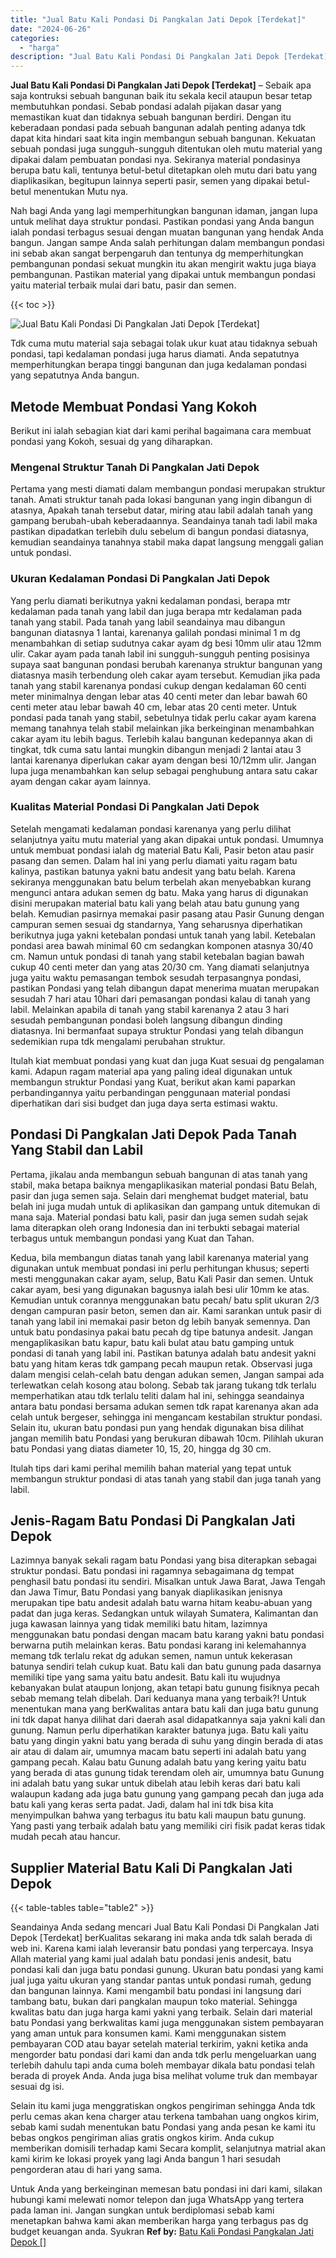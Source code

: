 ```yaml
---
title: "Jual Batu Kali Pondasi Di Pangkalan Jati Depok [Terdekat]"
date: "2024-06-26"
categories: 
  - "harga"
description: "Jual Batu Kali Pondasi Di Pangkalan Jati Depok [Terdekat]. Untuk Anda yang berkeinginan memesan batu pondasi ini dari kami, silakan hubungi kami melewati nom..."
---
```


**Jual Batu Kali Pondasi Di Pangkalan Jati Depok \[Terdekat\]** – Sebaik apa saja kontruksi sebuah bangunan baik itu sekala kecil ataupun besar tetap membutuhkan pondasi. Sebab pondasi adalah pijakan dasar yang memastikan kuat dan tidaknya sebuah bangunan berdiri. Dengan itu keberadaan pondasi pada sebuah bangunan adalah penting adanya tdk dapat kita hindari saat kita ingin membangun sebuah bangunan. Kekuatan sebuah pondasi juga sungguh-sungguh ditentukan oleh mutu material yang dipakai dalam pembuatan pondasi nya. Sekiranya material pondasinya berupa batu kali, tentunya betul-betul ditetapkan oleh mutu dari batu yang diaplikasikan, begitupun lainnya seperti pasir, semen yang dipakai betul-betul menentukan Mutu nya.

Nah bagi Anda yang lagi memperhitungkan bangunan idaman, jangan lupa untuk melihat daya struktur pondasi. Pastikan pondasi yang Anda bangun ialah pondasi terbagus sesuai dengan muatan bangunan yang hendak Anda bangun. Jangan sampe Anda salah perhitungan dalam membangun pondasi ini sebab akan sangat berpengaruh dan tentunya dg memperhitungkan pembangunan pondasi sekuat mungkin itu akan mengirit waktu juga biaya pembangunan. Pastikan material yang dipakai untuk membangun pondasi yaitu material terbaik mulai dari batu, pasir dan semen.

{{< toc >}}

![Jual Batu Kali Pondasi Di Pangkalan Jati Depok [Terdekat]](/images/jual-batu-kali-25.png)

Tdk cuma mutu material saja sebagai tolak ukur kuat atau tidaknya sebuah pondasi, tapi kedalaman pondasi juga harus diamati. Anda sepatutnya memperhitungkan berapa tinggi bangunan dan juga kedalaman pondasi yang sepatutnya Anda bangun.

## Metode Membuat Pondasi Yang Kokoh

Berikut ini ialah sebagian kiat dari kami perihal bagaimana cara membuat pondasi yang Kokoh, sesuai dg yang diharapkan.

### Mengenal Struktur Tanah Di Pangkalan Jati Depok

Pertama yang mesti diamati dalam membangun pondasi merupakan struktur tanah. Amati struktur tanah pada lokasi bangunan yang ingin dibangun di atasnya, Apakah tanah tersebut datar, miring atau labil adalah tanah yang gampang berubah-ubah keberadaannya. Seandainya tanah tadi labil maka pastikan dipadatkan terlebih dulu sebelum di bangun pondasi diatasnya, kemudian seandainya tanahnya stabil maka dapat langsung menggali galian untuk pondasi.

### Ukuran Kedalaman Pondasi Di Pangkalan Jati Depok

Yang perlu diamati berikutnya yakni kedalaman pondasi, berapa mtr kedalaman pada tanah yang labil dan juga berapa mtr kedalaman pada tanah yang stabil. Pada tanah yang labil seandainya mau dibangun bangunan diatasnya 1 lantai, karenanya galilah pondasi minimal 1 m dg menambahkan di setiap sudutnya cakar ayam dg besi 10mm ulir atau 12mm ulir. Cakar ayam pada tanah labil ini sungguh-sungguh penting posisinya supaya saat bangunan pondasi berubah karenanya struktur bangunan yang diatasnya masih terbendung oleh cakar ayam tersebut. Kemudian jika pada tanah yang stabil karenanya pondasi cukup dengan kedalaman 60 centi meter minimalnya dengan lebar atas 40 centi meter dan lebar bawah 60 centi meter atau lebar bawah 40 cm, lebar atas 20 centi meter. Untuk pondasi pada tanah yang stabil, sebetulnya tidak perlu cakar ayam karena memang tanahnya telah stabil melainkan jika berkeinginan menambahkan cakar ayam itu lebih bagus. Terlebih kalau bangunan kedepannya akan di tingkat, tdk cuma satu lantai mungkin dibangun menjadi 2 lantai atau 3 lantai karenanya diperlukan cakar ayam dengan besi 10/12mm ulir. Jangan lupa juga menambahkan kan selup sebagai penghubung antara satu cakar ayam dengan cakar ayam lainnya.

### Kualitas Material Pondasi Di Pangkalan Jati Depok

Setelah mengamati kedalaman pondasi karenanya yang perlu dilihat selanjutnya yaitu mutu material yang akan dipakai untuk pondasi. Umumnya untuk membuat pondasi ialah dg material Batu Kali, Pasir beton atau pasir pasang dan semen. Dalam hal ini yang perlu diamati yaitu ragam batu kalinya, pastikan batunya yakni batu andesit yang batu belah. Karena sekiranya menggunakan batu belum terbelah akan menyebabkan kurang mengunci antara adukan semen dg batu. Maka yang harus di digunakan disini merupakan material batu kali yang belah atau batu gunung yang belah. Kemudian pasirnya memakai pasir pasang atau Pasir Gunung dengan campuran semen sesuai dg standarnya, Yang seharusnya diperhatikan berikutnya juga yakni ketebalan pondasi untuk tanah yang labil. Ketebalan pondasi area bawah minimal 60 cm sedangkan komponen atasnya 30/40 cm. Namun untuk pondasi di tanah yang stabil ketebalan bagian bawah cukup 40 centi meter dan yang atas 20/30 cm. Yang diamati selanjutnya juga yaitu waktu pemasangan tembok sesudah terpasangnya pondasi, pastikan Pondasi yang telah dibangun dapat menerima muatan merupakan sesudah 7 hari atau 10hari dari pemasangan pondasi kalau di tanah yang labil. Melainkan apabila di tanah yang stabil karenanya 2 atau 3 hari sesudah pembangunan pondasi boleh langsung dibangun dinding diatasnya. Ini bermanfaat supaya struktur Pondasi yang telah dibangun sedemikian rupa tdk mengalami perubahan struktur.

Itulah kiat membuat pondasi yang kuat dan juga Kuat sesuai dg pengalaman kami. Adapun ragam material apa yang paling ideal digunakan untuk membangun struktur Pondasi yang Kuat, berikut akan kami paparkan perbandingannya yaitu perbandingan penggunaan material pondasi diperhatikan dari sisi budget dan juga daya serta estimasi waktu.

## Pondasi Di Pangkalan Jati Depok Pada Tanah Yang Stabil dan Labil

Pertama, jikalau anda membangun sebuah bangunan di atas tanah yang stabil, maka betapa baiknya mengaplikasikan material pondasi Batu Belah, pasir dan juga semen saja. Selain dari menghemat budget material, batu belah ini juga mudah untuk di aplikasikan dan gampang untuk ditemukan di mana saja. Material pondasi batu kali, pasir dan juga semen sudah sejak lama diterapkan oleh orang Indonesia dan ini terbukti sebagai material terbagus untuk membangun pondasi yang Kuat dan Tahan.

Kedua, bila membangun diatas tanah yang labil karenanya material yang digunakan untuk membuat pondasi ini perlu perhitungan khusus; seperti mesti menggunakan cakar ayam, selup, Batu Kali Pasir dan semen. Untuk cakar ayam, besi yang digunakan bagusnya ialah besi ulir 10mm ke atas. Kemudian untuk corannya menggunakan batu pecah/ batu split ukuran 2/3 dengan campuran pasir beton, semen dan air. Kami sarankan untuk pasir di tanah yang labil ini memakai pasir beton dg lebih banyak semennya. Dan untuk batu pondasinya pakai batu pecah dg tipe batunya andesit. Jangan mengaplikasikan batu kapur, batu kali bulat atau batu gamping untuk pondasi di tanah yang labil ini. Pastikan batunya adalah batu andesit yakni batu yang hitam keras tdk gampang pecah maupun retak. Observasi juga dalam mengisi celah-celah batu dengan adukan semen, Jangan sampai ada terlewatkan celah kosong atau bolong. Sebab tak jarang tukang tdk terlalu memperhatikan atau tdk terlalu teliti dalam hal ini, sehingga seandainya antara batu pondasi bersama adukan semen tdk rapat karenanya akan ada celah untuk bergeser, sehingga ini mengancam kestabilan struktur pondasi. Selain itu, ukuran batu pondasi pun yang hendak digunakan bisa dilihat jangan memilih batu Pondasi yang berukuran dibawah 10cm. Pilihlah ukuran batu Pondasi yang diatas diameter 10, 15, 20, hingga dg 30 cm.

Itulah tips dari kami perihal memilih bahan material yang tepat untuk membangun struktur pondasi di atas tanah yang stabil dan juga tanah yang labil.

## Jenis-Ragam Batu Pondasi Di Pangkalan Jati Depok

Lazimnya banyak sekali ragam batu Pondasi yang bisa diterapkan sebagai struktur pondasi. Batu pondasi ini ragamnya sebagaimana dg tempat penghasil batu pondasi itu sendiri. Misalkan untuk Jawa Barat, Jawa Tengah dan Jawa Timur, Batu Pondasi yang banyak diaplikasikan jenisnya merupakan tipe batu andesit adalah batu warna hitam keabu-abuan yang padat dan juga keras. Sedangkan untuk wilayah Sumatera, Kalimantan dan juga kawasan lainnya yang tidak memiliki batu hitam, lazimnya menggunakan batu pondasi dengan macam batu karang yakni batu pondasi berwarna putih melainkan keras. Batu pondasi karang ini kelemahannya memang tdk terlalu rekat dg adukan semen, namun untuk kekerasan batunya sendiri telah cukup kuat. Batu kali dan batu gunung pada dasarnya memiliki tipe yang sama yaitu batu andesit. Batu kali itu wujudnya kebanyakan bulat ataupun lonjong, akan tetapi batu gunung fisiknya pecah sebab memang telah dibelah. Dari keduanya mana yang terbaik?! Untuk menentukan mana yang berKwalitas antara batu kali dan juga batu gunung ini tdk dapat hanya dilihat dari daerah asal didapatkannya saja yakni kali dan gunung. Namun perlu diperhatikan karakter batunya juga. Batu kali yaitu batu yang dingin yakni batu yang berada di suhu yang dingin berada di atas air atau di dalam air, umumnya macam batu seperti ini adalah batu yang gampang pecah. Kalau batu Gunung adalah batu yang kering yaitu batu yang berada di atas gunung tidak terendam oleh air, umumnya batu Gunung ini adalah batu yang sukar untuk dibelah atau lebih keras dari batu kali walaupun kadang ada juga batu gunung yang gampang pecah dan juga ada batu kali yang keras serta padat. Jadi, dalam hal ini tdk bisa kita menyimpulkan bahwa yang terbagus itu batu kali maupun batu gunung. Yang pasti yang terbaik adalah batu yang memiliki ciri fisik padat keras tidak mudah pecah atau hancur.

## Supplier Material Batu Kali Di Pangkalan Jati Depok

{{< table-tables table="table2" >}}

Seandainya Anda sedang mencari Jual Batu Kali Pondasi Di Pangkalan Jati Depok \[Terdekat\] berKualitas sekarang ini maka anda tdk salah berada di web ini. Karena kami ialah leveransir batu pondasi yang terpercaya. Insya Allah material yang kami jual adalah batu pondasi jenis andesit, batu pondasi kali dan juga batu pondasi gunung. Ukuran batu pondasi yang kami jual juga yaitu ukuran yang standar pantas untuk pondasi rumah, gedung dan bangunan lainnya. Kami mengambil batu pondasi ini langsung dari tambang batu, bukan dari pangkalan maupun toko material. Sehingga kwalitas batu dan juga harga kami yakni yang terbaik. Selain dari material batu Pondasi yang berkwalitas kami juga menggunakan sistem pembayaran yang aman untuk para konsumen kami. Kami menggunakan sistem pembayaran COD atau bayar setelah material terkirim, yakni ketika anda mengorder batu pondasi dari kami dan anda tdk perlu mengeluarkan uang terlebih dahulu tapi anda cuma boleh membayar dikala batu pondasi telah berada di proyek Anda. Anda juga bisa melihat volume truk dan membayar sesuai dg isi.

Selain itu kami juga menggratiskan ongkos pengiriman sehingga Anda tdk perlu cemas akan kena charger atau terkena tambahan uang ongkos kirim, sebab kami sudah menentukan batu Pondasi yang anda pesan ke kami itu bebas ongkos pengiriman alias gratis ongkos kirim. Anda cukup memberikan domisili terhadap kami Secara komplit, selanjutnya matrial akan kami kirim ke lokasi proyek yang lagi Anda bangun 1 hari sesudah pengorderan atau di hari yang sama.

Untuk Anda yang berkeinginan memesan batu pondasi ini dari kami, silakan hubungi kami melewati nomor telepon dan juga WhatsApp yang tertera pada laman ini. Jangan sungkan untuk berdiplomasi sebab kami menetapkan bahwa kami akan memberikan harga yang terbagus pas dg budget keuangan anda. Syukran
**Ref by:** [Batu Kali Pondasi Pangkalan Jati Depok []](https://id.wikipedia.org/wiki/Batu)
